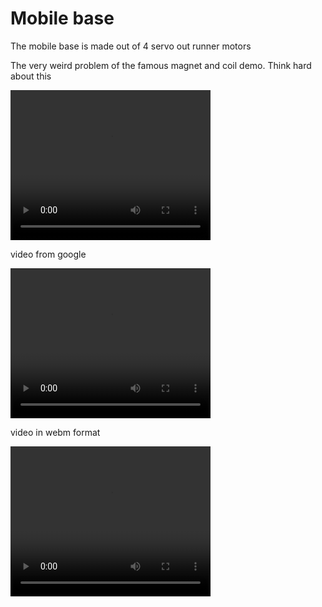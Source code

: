 # Mobile base 

The mobile base is made out of 4 servo out runner motors 

The very weird problem of the famous magnet and coil demo. Think hard about this

<video width="320" height="240" controls>
  <source src="../imgs/vid1.mp4" type="video/mp4">
Your browser does not support the video tag.
</video>


video from google 

<video width="320" height="240" controls>
  <source src="https://drive.google.com/file/d/1bBSXvcllVRoKuwURUMobJxNcEQ3Ude9Z/view?usp=share_link">
Your browser does not support the video tag.
</video>

video in webm format

<video width="320" height="240" controls>
  <source src="../imgs/out.webm" type="video/webm">
Your browser does not support the video tag.
</video>
